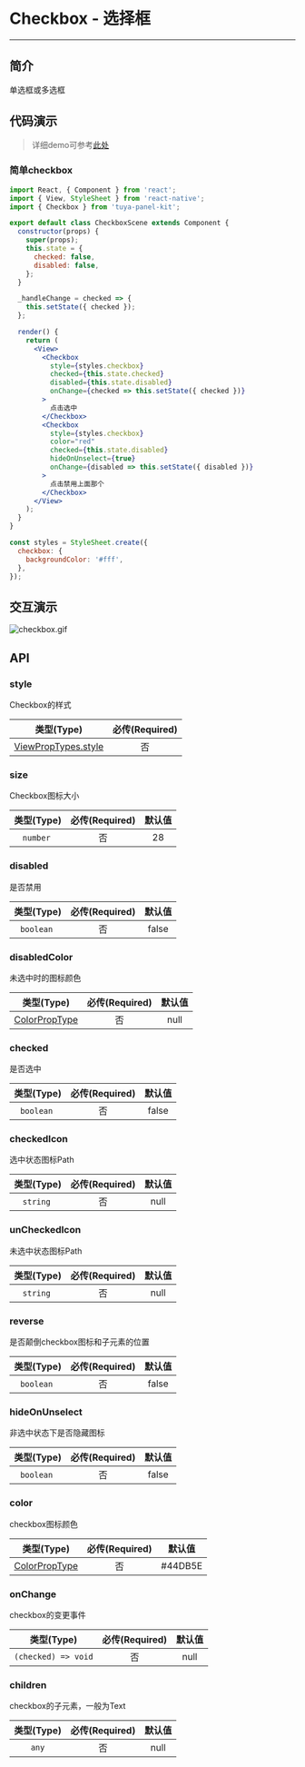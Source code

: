 # Checkbox - 选择框

---


<a name="e05dce83"></a>
## 简介

单选框或多选框

<a name="da441097"></a>
## 代码演示

> 详细demo可参考[此处](https://github.com/TuyaInc/tuya-panel-kit/tree/master/example/src/scenes)

<a name="c8038ad8"></a>
### 简单checkbox

```jsx
import React, { Component } from 'react';
import { View, StyleSheet } from 'react-native';
import { Checkbox } from 'tuya-panel-kit';

export default class CheckboxScene extends Component {
  constructor(props) {
    super(props);
    this.state = {
      checked: false,
      disabled: false,
    };
  }

  _handleChange = checked => {
    this.setState({ checked });
  };

  render() {
    return (
      <View>
        <Checkbox
          style={styles.checkbox}
          checked={this.state.checked}
          disabled={this.state.disabled}
          onChange={checked => this.setState({ checked })}
        >
          点击选中
        </Checkbox>
        <Checkbox
          style={styles.checkbox}
          color="red"
          checked={this.state.disabled}
          hideOnUnselect={true}
          onChange={disabled => this.setState({ disabled })}
        >
          点击禁用上面那个
        </Checkbox>
      </View>
    );
  }
}

const styles = StyleSheet.create({
  checkbox: {
    backgroundColor: '#fff',
  },
});
```

## 交互演示

![checkbox.gif](https://airtake-public-data.oss-cn-hangzhou.aliyuncs.com/fe-static/tuya-docs/1393bcc6-efd8-4320-9cf8-b8259b8f4710.gif)

<a name="API"></a>
## API

<a name="style"></a>
### style

Checkbox的样式

| 类型(Type) | 必传(Required) |
| :---: | :---: |
| [ViewPropTypes.style](https://facebook.github.io/react-native/docs/style) | 否 |

<a name="size"></a>
### size

Checkbox图标大小

| 类型(Type) | 必传(Required) | 默认值 |
| :---: | :---: | :---: |
| `number`  | 否 | 28 |

<a name="disabled"></a>
### disabled

是否禁用

| 类型(Type) | 必传(Required) | 默认值 |
| :---: | :---: | :---: |
| `boolean`  | 否 | false |

<a name="disabledColor"></a>
### disabledColor

未选中时的图标颜色

| 类型(Type) | 必传(Required) | 默认值 |
| :---: | :---: | :---: |
| [ColorPropType](https://facebook.github.io/react-native/docs/colors) | 否 | null |

<a name="checked"></a>
### checked

是否选中

| 类型(Type) | 必传(Required) | 默认值 |
| :---: | :---: | :---: |
| `boolean`  | 否 | false |

<a name="checkedIcon"></a>
### checkedIcon

选中状态图标Path

| 类型(Type) | 必传(Required) | 默认值 |
| :---: | :---: | :---: |
| `string`  | 否 | null |


<a name="unCheckedIcon"></a>
### unCheckedIcon

未选中状态图标Path

| 类型(Type) | 必传(Required) | 默认值 |
| :---: | :---: | :---: |
| `string`  | 否 | null |

<a name="reverse"></a>
### reverse

是否颠倒checkbox图标和子元素的位置

| 类型(Type) | 必传(Required) | 默认值 |
| :---: | :---: | :---: |
| `boolean`  | 否 | false |


<a name="hideOnUnselect"></a>
### hideOnUnselect

非选中状态下是否隐藏图标

| 类型(Type) | 必传(Required) | 默认值 |
| :---: | :---: | :---: |
| `boolean`  | 否 | false |

<a name="color"></a>
### color

checkbox图标颜色

| 类型(Type) | 必传(Required) | 默认值 |
| :---: | :---: | :---: |
| [ColorPropType](https://facebook.github.io/react-native/docs/colors) | 否 | #44DB5E |

<a name="onChange"></a>
### onChange

checkbox的变更事件

| 类型(Type) | 必传(Required) | 默认值 |
| :---: | :---: | :---: |
| `(checked) => void` | 否 | null |

<a name="children"></a>
### children

checkbox的子元素，一般为Text

| 类型(Type) | 必传(Required) | 默认值 |
| :---: | :---: | :---: |
| `any` | 否 | null |

